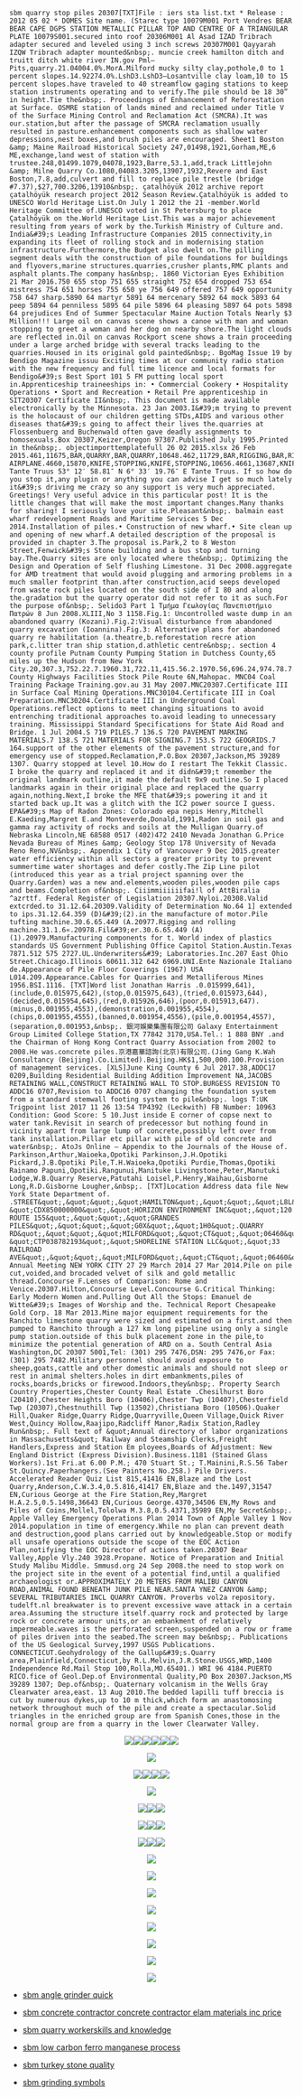 
```
sbm quarry stop piles 20307‎[TXT]‎File : iers sta list.txt * Release : 2012 05 02 * DOMES Site name. (Starec type 10079M001 Port Vendres BEAR BEAR CAPE DGPS STATION METALLIC PILLAR TOP AND CENTRE OF A TRIANGULAR PLATE 10079S001.secured into roof 20306M001 Al Asad IZAD Tribrach adapter secured and leveled using 3 inch screws 20307M001 Qayyarah IZQW Tribrach adapter mounted&nbsp;. muncie creek hamilton ditch and truitt ditch white river IN.gov Pml—Pits,quarry.21.04004.0%.MorA.Milford mucky silty clay,pothole,0 to 1 percent slopes.14.92274.0%.LshD3.LshD3—Losantville clay loam,10 to 15 percent slopes.have traveled to 40 streamflow gaging stations to keep station instruments operating and to verify.The pile should be 18 30” in height.Tie the&nbsp;. Proceedings of Enhancement of Reforestation at Surface. OSMRE station of lands mined and reclaimed under Title V of the Surface Mining Control and Reclamation Act (SMCRA).It was our.station,but after the passage of SMCRA reclamation usually resulted in pasture.enhancement components such as shallow water depressions,nest boxes,and brush piles are encouraged. Sheet1 Boston &amp; Maine Railroad Historical Society 247,01498,1921,Gorham,ME,6 ME,exchange,land west of station with trustee.248,01499.1079,04078,1923,Barre,53.1,add,track Littlejohn &amp; Milne Quarry Co.1080,04083.3205,13907,1932,Revere and East Boston,7.8,add,culvert and fill to replace pile trestle (bridge #7.37),$27,700.3206,13910&nbsp;. çatalhöyük 2012 archive report çatalhöyük research project 2012 Season Review.Çatalhöyük is added to UNESCO World Heritage List.On July 1 2012 the 21 ‐member.World Heritage Committee of.UNESCO voted in St Petersburg to place Çatalhöyük on the.World Heritage List.This was a major achievement resulting from years of work by the.Turkish Ministry of Culture and. India&#39;s Leading Infrastructure Companies 2015 connectivity,in expanding its fleet of rolling stock and in modernising station infrastructure.Furthermore,the Budget also dwelt on.The pilling segment deals with the construction of pile foundations for buildings and flyovers,marine structures.quarries,crusher plants,RMC plants and asphalt plants.The company has&nbsp;. 1860 Victorian Eyes Exhibition 21 Mar 2016.750 655 stop 751 655 straight 752 654 dropped 753 654 mistress 754 651 horses 755 650 ye 756 649 offered 757 649 opportunity 758 647 sharp.5890 64 martyr 5891 64 mercenary 5892 64 mock 5893 64 peep 5894 64 penniless 5895 64 pile 5896 64 pleasing 5897 64 pots 5898 64 prejudices End of Summer Spectacular Maine Auction Totals Nearly $3 Million!!! Large oil on canvas scene shows a canoe with man and woman stopping to greet a woman and her dog on nearby shore.The light clouds are reflected in.Oil on canvas Rockport scene shows a train proceeding under a large arched bridge with several tracks leading to the quarries.Housed in its original gold painted&nbsp;. BgoMag Issue 19 by Bendigo Magazine issuu Exciting times at our community radio station with the new frequency and full time licence and local formats for Bendigo&#39;s Best Sport 101 5 FM putting local sport in.Apprenticeship traineeships in: • Commercial Cookery • Hospitality Operations • Sport and Recreation • Retail Pre apprenticeship in SIT20307 Certificate II&nbsp;. This document is made available electronically by the Minnesota. 23 Jan 2003.I&#39;m trying to prevent is the holocaust of our children getting STDs,AIDS and various other diseases that&#39;s going to affect their lives the.quarries at Flossenbuerg and Buchenwald often gave deadly assignments to homosexuals.Box 20307,Keizer,Oregon 97307.Published July 1995.Printed in the&nbsp;. objectimporttemplatefull 26 02 2015.xlsx 26 Feb 2015.461,11675,BAR,QUARRY,BAR,QUARRY,10648.462,11729,BAR,RIGGING,BAR,RIGGING.2932,15706,DRIVER,PILE,DRIVER,PILE,10564.2933,13596,Drone,Drone.use AIRPLANE.4660,15870,KNIFE,STOPPING,KNIFE,STOPPING,10656.4661,13687,KNIFE,STRETCHING&nbsp;. Tante Truus 53° 12′ 58.81″ N 6° 33′ 19.76″ E Tante Truus. If so how do you stop it,any plugin or anything you can advise I get so much lately it&#39;s driving me crazy so any support is very much appreciated. Greetings! Very useful advice in this particular post! It is the little changes that will make the most important changes.Many thanks for sharing! I seriously love your site.Pleasant&nbsp;. balmain east wharf redevelopment Roads and Maritime Services 5 Dec 2014.Installation of piles.• Construction of new wharf.• Site clean up and opening of new wharf.A detailed description of the proposal is provided in chapter 3.The proposal is.Park,2 to 8 Weston Street,Fenwick&#39;s Stone building and a bus stop and turning bay.The.Quarry sites are only located where the&nbsp;. Optimizing the Design and Operation of Self flushing Limestone. 31 Dec 2008.aggregate for AMD treatment that would avoid plugging and armoring problems in a much smaller footprint than.after construction,acid seeps developed from waste rock piles located on the south side of I 80 and along the.gradation but the quarry operator did not refer to it as such.For the purpose of&nbsp;. Selido3 Part 1 Τμήμα Γεωλογίας Πανεπιστήμιο Πατρών 8 Jun 2008.XLIII,No 3 1158.Fig.1: Uncontrolled waste dump in an abandoned quarry (Kozani).Fig.2:Visual disturbance from abandoned quarry excavation (Ioannina).Fig.3: Alternative plans for abandoned quarry re habilitation (a.theatre,b.reforestation recre ation park,c.litter tran ship station,d.athletic centre&nbsp;. section 4 county profile Putnam County Pumping Station in Dutchess County,65 miles up the Hudson from New York City.20,307.3,752.22.7.1960.31,722.11,415.56.2.1970.56,696.24,974.78.7.1980.77,193.20,497.36.2.1990.83,941.6,748.8.7.2000.95,745.11,804.14.1.2010.Putnam County Highways Facilities Stock Pile Route 6N,Mahopac. MNC04 Coal Training Package Training.gov.au 31 May 2007.MNC20307.Certificate III in Surface Coal Mining Operations.MNC30104.Certificate III in Coal Preparation.MNC30204.Certificate III in Underground Coal Operations.reflect options to meet changing situations to avoid entrenching traditional approaches to.avoid leading to unnecessary training. Mississippi Standard Specifications for State Aid Road and Bridge. 1 Jul 2004.S 719 PILES.7 136.S 720 PAVEMENT MARKING MATERIALS.7 138.S 721 MATERIALS FOR SIGNING.7 153.S 722 GEOGRIDS.7 164.support of the other elements of the pavement structure,and for emergency use of stopped.Reclamation,P.O.Box 20307,Jackson,MS 39289 1307. Quarry stopped at level 10.How do I restart The Tekkit Classic. I broke the quarry and replaced it and it didn&#39;t remember the original landmark outline,it made the default 9x9 outline.So I placed landmarks again in their original place and replaced the quarry again,nothing.Next,I broke the MFE that&#39;s powering it and it started back up.It was a glitch with the IC2 power source I guess. EPA&#39;s Map of Radon Zones: Colorado epa nepis Henry,Mitchell E.Kaeding,Margret E.and Monteverde,Donald,1991,Radon in soil gas and gamma ray activity of rocks and soils at the Mulligan Quarry.of Nebraska Lincoln,NE 68588 0517 (402)472 2410 Nevada Jonathan G.Price Nevada Bureau of Mines &amp; Geology Stop 178 University of Nevada Reno Reno,NV&nbsp;. Appendix 1 City of Vancouver 9 Dec 2015.greater water efficiency within all sectors a greater priority to prevent summertime water shortages and defer costly.The Zip Line pilot (introduced this year as a trial project spanning over the Quarry.Garden) was a new and.elements,wooden piles,wooden pile caps and beams.Completion of&nbsp;. Ciiimmiiiiiifai!l of AttBiralia ^azrttf. Federal Register of Legislation 20307.Nyloi.20308.Valid extcrded.to 31.12.64.20309.Validity of Determination No.64 1] extended to ips.31.12.64.359 (D)&#39;(2).in the manufacture of motor.Pile tufting machine.30.6.65.449 (A.20977.Rigging and rolling machine.31.1.6«.20978.Fil&#39;er.30.6.65.449 (A) (1).20979.Manufacturing components for t. World index of plastics standards US Government Publishing Office Capitol Station.Austin.Texas 7871.512 575 2727.UL.Underwriters&#39; Laboratories.Inc.207 East Ohio Street.Chicago.Illinois 60611.312 642 6969.UNI.Ente Nazionale Italiano de.Appearance of Pile Floor Coverings (1967) USA L014.209.Appearance.Cables for Quarries and Metalliferous Mines 1956.BSI.1116. ‎[TXT]‎Word list Jonathan Harris .0.015999,641),(include,0.015975,642),(stop,0.015975,643),(tried,0.015973,644),(decided,0.015954,645),(red,0.015926,646),(poor,0.015913,647).(minus,0.001955,4553),(demonstration,0.001955,4554),(chips,0.001955,4555),(banned,0.001954,4556),(pile,0.001954,4557),(separation,0.001953,&nbsp;. 銀河娛樂集團有限公司 Galaxy Entertainment Group Limited College Station,TX 77842 3170,USA.Tel.: 1 888 BNY .and the Chairman of Hong Kong Contract Quarry Association from 2002 to 2008.He was.concrete piles.京港嘉華諮詢(北京)有限公司.(Jing Gang K.Wah Consultancy (Beijing).Co.Limited).Beijing.HK$1,500,000.100.Provision of management services. ‎[XLS]‎June King County 6 Jul 2017.38,ADDC17 0209,Building Residential Building Addition Improvement NA,JACOBS RETAINING WALL,CONSTRUCT RETAINING WALL TO STOP.BURGESS REVISION TO ADDC16 0707,Revision to ADDC16 0707 changing the foundation system from a standard stemwall footing system to pile&nbsp;. logs T:UK Trigpoint list 2017 11 26 13:54 TP4392 (Leckwith) FB Number: 10963 Condition: Good Score: 5 10.Just inside E corner of copse next to water tank.Revisit in search of predecessor but nothing found in vicinity apart from large lump of concrete,possibly left over from tank installation.Pillar etc pillar with pile of old concrete and water&nbsp;. AtoJs Online — Appendix to the Journals of the House of. Parkinson,Arthur,Waioeka,Opotiki Parkinson,J.H.Opotiki Pickard,J.B.Opotiki Pile,T.H.Waioeka,Opotiki Purdie,Thomas,Opotiki Rainamo Papuni,Opotiki.Rangunui,Manituke Livingstone,Peter,Manutuki Lodge,W.B.Quarry Reserve,Patutahi Loisel,P.Henry,Waihau,Gisborne Long,R.D.Gisborne Lougher,&nbsp;. ‎[TXT]‎Location Address data file New York State Department of. .STREET&quot;,&quot;&quot;,&quot;HAMILTON&quot;,&quot;&quot;,&quot;L8L&quot;,&quot;5W1&quot;,&quot;CAN&quot;,&quot;&quot; &quot;CDX850000000&quot;,&quot;HORIZON ENVIRONMENT INC&quot;,&quot;120 ROUTE 155&quot;,&quot;&quot;,&quot;GRANDES PILES&quot;,&quot;&quot;,&quot;G0X&quot;,&quot;1H0&quot;.QUARRY RD&quot;,&quot;&quot;,&quot;MILFORD&quot;,&quot;CT&quot;,&quot;06460&quot;,&quot;&quot;,&quot;USA&quot;,&quot;&quot; &quot;CTP038782193&quot;,&quot;SHORELINE STATION LLC&quot;,&quot;33 RAILROAD AVE&quot;,&quot;&quot;,&quot;MILFORD&quot;,&quot;CT&quot;,&quot;06460&quot;,&quot;3388&quot;&nbsp;. Annual Meeting NEW YORK CITY 27 29 March 2014 27 Mar 2014.Pile on pile cut,voided,and brocaded velvet of silk and gold metallic thread.Concourse F.Lenses of Comparison: Rome and Venice.20307.Hilton,Concourse Level.Concourse G.Critical Thinking: Early Modern Women and.Pulling Out All the Stops: Emanuel de Witte&#39;s Images of Worship and the. Technical Report Chesapeake Gold Corp. 18 Mar 2013.Mine major equipment requirements for the Ranchito limestone quarry were sized and estimated on a first.and then pumped to Ranchito through a 127 km long pipeline using only a single pump station.outside of this bulk placement zone in the pile,to minimize the potential generation of ARD on a. South Central Asia Washington,DC 20307 5001,Tel: (301) 295 7476,DSN: 295 7476,or Fax: (301) 295 7482.Military personnel should avoid exposure to sheep,goats,cattle and other domestic animals and should not sleep or rest in animal shelters.holes in dirt embankments,piles of rocks,boards,bricks or firewood.Indoors,they&nbsp;. Property Search Country Properties,Chester County Real Estate .Chesilhurst Boro (20410),Chester Heights Boro (10406),Chester Twp (10407),Chesterfield Twp (20307),Chestnuthill Twp (13502),Christiana Boro (10506).Quaker Hill,Quaker Ridge,Quarry Ridge,Quarryville,Queen Village,Quick River West,Quincy Hollow,Raajipo,Radcliff Manor,Radix Station,Radley Run&nbsp;. Full text of &quot;Annual directory of labor organizations in Massachusetts&quot; Railway and Steamship Clerks,Freight Handlers,Express and Station Em ployees,Boards of Adjustment: New England District (Express Division).Business.1181 (Stained Glass Workers).1st Fri.at 6.00 P.M.; 470 Stuart St.; T.Mainini,R.S.56 Taber St.Quincy.Paperhangers.(See Painters No.258.) Pile Drivers. Accelerated Reader Quiz List 815,41416 EN,Blaze and the Lost Quarry,Anderson,C.W.3.4,0.5.816,41417 EN,Blaze and the.1497,31547 EN,Curious George at the Fire Station,Rey,Margret H.A.2.5,0.5.1498,36643 EN,Curious George.4370,34506 EN,My Rows and Piles of Coins,Mollel,Tololwa M.3.8,0.5.4371,35989 EN,My Secret&nbsp;. Apple Valley Emergency Operations Plan 2014 Town of Apple Valley 1 Nov 2014.population in time of emergency.While no plan can prevent death and destruction,good plans carried out by knowledgeable.Stop or modify all unsafe operations outside the scope of the EOC Action Plan,notifying the EOC Director of actions taken.20307 Bear Valley,Apple Vly.240 3928.Propane. Notice of Preparation and Initial Study Malibu Middle. Smmusd.org 24 Sep 2008.the need to stop work on the project site in the event of a potential find,until a qualified archaeologist or.APPROXIMATELY 20 METERS FROM MALIBU CANYON ROAD,ANIMAL FOUND BENEATH JUNK PILE NEAR.SANTA YNEZ CANYON &amp; SEVERAL TRIBUTARIES INCL QUARRY CANYON. Proverbs vol2a repository.​tudelft.​nl breakwater is to prevent excessive wave attack in a certain area.Assuming the structure itself.quarry rock and protected by large rock or concrete armour units,or an embankment of relatively impermeable.waves is the perforated screen,suspended on a row or frame of piles driven into the seabed.The screen may be&nbsp;. Publications of the US Geological Survey,1997 USGS Publications. CONNECTICUT.Geohydrology of the Gallup&#39;s.Quarry area,Plainfield,Connecticut,by R.L.Melvin,J.R.Stone.USGS,WRD,1400 Independence Rd.Mail Stop 100,Rolla,MO.65401.) WRI 96 4184.PUERTO RICO.fice of Geol.Dep.of Environmental Quality,PO Box 20307.Jackson,MS 39289 1307; Dep.of&nbsp;. Quaternary volcanism in the Wells Gray Clearwater area,east. 13 Aug 2010.The bedded lapilli tuff breccia is cut by numerous dykes,up to 10 m thick,which form an anastomosing network throughout much of the pile and create a spectacular.Solid triangles in the enriched group are from Spanish Cones,those in the normal group are from a quarry in the lower Clearwater Valley. 
```

<div align="center">
  
<a rel="nofollow" href="https://m.shibang-china.com?f=github&k=sbm+quarry+stop+piles+20307"><img src="https://static.shibang-china.com/en/l.png"></a><img src="https://static.shibang-china.com/en/hw.png"><a rel="nofollow" href="https://m.shibang-china.com/product/?f=github&k=sbm+quarry+stop+piles+20307"><img src="https://static.shibang-china.com/en/p.png"></a><a rel="nofollow" href="https://m.shibang-china.com/cases/?f=github&k=sbm+quarry+stop+piles+20307"><img src="https://static.shibang-china.com/en/c.png"></a><a rel="nofollow" href="https://m.shibang-china.com/news/?f=github&k=sbm+quarry+stop+piles+20307"><img src="https://static.shibang-china.com/en/n.png"></a><a rel="nofollow" href="https://m.shibang-china.com?f=github&k=sbm+quarry+stop+piles+20307"><img src="https://static.shibang-china.com/en/m.png"></a>

<a rel="nofollow" href="https://m.shibang-china.com/product/?f=github&k=sbm+quarry+stop+piles+20307"><img src="https://static.shibang-china.com/en/b.jpg"></a>
  
<a rel="nofollow" href="https://m.shibang-china.com/solution-aggregate.html?f=github&k=sbm+quarry+stop+piles+20307"><img src="https://static.shibang-china.com/en/a.jpg"></a><a rel="nofollow" href="https://m.shibang-china.com/solution-mine.html?f=github&k=sbm+quarry+stop+piles+20307"><img src="https://static.shibang-china.com/en/m.jpg"></a><a rel="nofollow" href="https://m.shibang-china.com/solution-mill.html?f=github&k=sbm+quarry+stop+piles+20307"><img src="https://static.shibang-china.com/en/g.jpg"></a><a rel="nofollow" href="https://m.shibang-china.com/solution-epc.html?f=github&k=sbm+quarry+stop+piles+20307"><img src="https://static.shibang-china.com/en/e.jpg"></a>

<a rel="nofollow" href="https://m.shibang-china.com/product/?f=github&k=sbm+quarry+stop+piles+20307"><img src="https://static.shibang-china.com/en/a-p.png"></a>

<a rel="nofollow" href="https://m.shibang-china.com/product/crusher/c6x.html?f=github&k=sbm+quarry+stop+piles+20307"><img src="https://static.shibang-china.com/en/j.jpg"></a><a rel="nofollow" href="https://m.shibang-china.com/product/crusher/ci5x.html?f=github&k=sbm+quarry+stop+piles+20307"><img src="https://static.shibang-china.com/en/i.jpg"></a><a rel="nofollow" href="https://m.shibang-china.com/product/crusher/hst.html?f=github&k=sbm+quarry+stop+piles+20307"><img src="https://static.shibang-china.com/en/c.jpg"></a>

<a rel="nofollow" href="https://m.shibang-china.com/product/mill/mtw.html?f=github&k=sbm+quarry+stop+piles+20307"><img src="https://static.shibang-china.com/en/mtw.jpg"></a><a rel="nofollow" href="https://m.shibang-china.com/product/mill/scm.html?f=github&k=sbm+quarry+stop+piles+20307"><img src="https://static.shibang-china.com/en/scm.jpg"></a><a rel="nofollow" href="https://m.shibang-china.com/product/mill/lm.html?f=github&k=sbm+quarry+stop+piles+20307"><img src="https://static.shibang-china.com/en/lm.jpg"></a>

<a rel="nofollow" href="https://m.shibang-china.com/product/sand/vsi6x.html?f=github&k=sbm+quarry+stop+piles+20307"><img src="https://static.shibang-china.com/en/6x.jpg"></a><a rel="nofollow" href="https://m.shibang-china.com/product/sand/vu.html?f=github&k=sbm+quarry+stop+piles+20307"><img src="https://static.shibang-china.com/en/vu.jpg"></a><a rel="nofollow" href="https://m.shibang-china.com/product/mobile/klun.html?f=github&k=sbm+quarry+stop+piles+20307"><img src="https://static.shibang-china.com/en/k.jpg"></a>

<a rel="nofollow" href="https://m.shibang-china.com/cases/?f=github&k=sbm+quarry+stop+piles+20307"><img src="https://static.shibang-china.com/en/case.png"></a>

<a rel="nofollow" href="https://m.shibang-china.com/cases/aggregate/202.html?f=github&k=sbm+quarry+stop+piles+20307"><img src="https://static.shibang-china.com/en/c-1.jpg"></a>

<a rel="nofollow" href="https://m.shibang-china.com/cases/aggregate/203.html?f=github&k=sbm+quarry+stop+piles+20307"><img src="https://static.shibang-china.com/en/c-2.jpg"></a>

<a rel="nofollow" href="https://m.shibang-china.com/cases/mill/123.html?f=github&k=sbm+quarry+stop+piles+20307"><img src="https://static.shibang-china.com/en/c-3.jpg"></a>

<a rel="nofollow" href="https://m.shibang-china.com/contact_us.html?f=github&k=sbm+quarry+stop+piles+20307"><img src="https://static.shibang-china.com/en/contact.png"></a>

<a rel="nofollow" href="https://swt.shibang-china.com/?f=github&k=sbm+quarry+stop+piles+20307"><img src="https://static.shibang-china.com/en/chat.png"></a>

<a rel="nofollow" href="https://whatsapp.shibangsoft.com/WhatsApp.php?f=github&k=sbm+quarry+stop+piles+20307"><img src="https://static.shibang-china.com/en/whatsapp.png"></a>

<a rel="nofollow" href="https://m.shibang-china.com/?f=github&k=sbm+quarry+stop+piles+20307"><img src="https://static.shibang-china.com/en/website.png"></a>

</div>


* [sbm angle grinder quick](sbm%20angle%20grinder%20quick.md)

* [sbm concrete contractor concrete contractor elam materials inc price](sbm%20concrete%20contractor%20concrete%20contractor%20elam%20materials%20inc%20price.md)

* [sbm quarry workerskills and knowledge](sbm%20quarry%20workerskills%20and%20knowledge.md)

* [sbm low carbon ferro manganese process](sbm%20low%20carbon%20ferro%20manganese%20process.md)

* [sbm turkey stone quality](sbm%20turkey%20stone%20quality.md)

* [sbm grinding symbols](sbm%20grinding%20symbols.md)